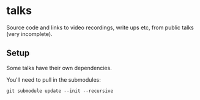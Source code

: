 # talks

Source code and links to video recordings, write ups etc, from public talks (very incomplete).


## Setup

Some talks have their own dependencies.

You'll need to pull in the submodules:

    git submodule update --init --recursive
